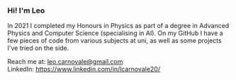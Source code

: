 ### Hi! I'm Leo

In 2021 I completed my Honours in Physics as part of a degree in Advanced Physics and Computer Science (specialising in AI).
On my GitHub I have a few pieces of code from various subjects at uni, as well as some projects 
I've tried on the side. 

Reach me at: leo.carnovale@gmail.com \
LinkedIn: https://www.linkedin.com/in/lcarnovale20/


<!--
**LCarnovale/LCarnovale** is a ✨ _special_ ✨ repository because its `README.md` (this file) appears on your GitHub profile.

Here are some ideas to get you started:

- 🔭 I’m currently working on ...
- 🌱 I’m currently learning ...
- 👯 I’m looking to collaborate on ...
- 🤔 I’m looking for help with ...
- 💬 Ask me about ...
- 📫 How to reach me: ...
- 😄 Pronouns: ...
- ⚡ Fun fact: ...
-->
